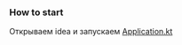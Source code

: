### How to start

Открываем idea и запускаем [Application.kt](src%2Fmain%2Fkotlin%2Fru%2Fitmo%2FApplication.kt)